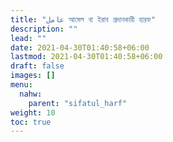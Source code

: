```yaml
---
title: "عامل আমেল বা ইরাব প্রদানকারী হারফ"
description: ""
lead: ""
date: 2021-04-30T01:40:58+06:00
lastmod: 2021-04-30T01:40:58+06:00
draft: false
images: []
menu: 
  nahw:
    parent: "sifatul_harf"
weight: 10
toc: true
---
```



